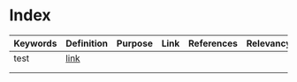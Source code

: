# Index

|Keywords | Definition | Purpose  | Link  | References  | Relevancy|
|---|---|---|---|---|---|      
| test | [link](https://tinyurl.com/4mntefcu)  |   |   |   |   |
|   |   |   |   |   |   |
|   |   |   |   |   |   |